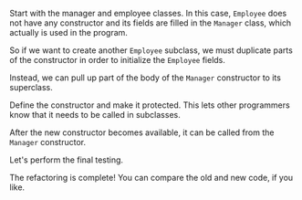 Start with the manager and employee classes. In this case, <code>Employee</code> does not have any constructor and its fields are filled in the <code>Manager</code> class, which actually is used in the program.

So if we want to create another <code>Employee</code> subclass, we must duplicate parts of the constructor in order to initialize the <code>Employee</code> fields.

Instead, we can pull up part of the body of the <code>Manager</code> constructor to its superclass.

Define the constructor and make it protected. This lets other programmers know that it needs to be called in subclasses.

After the new constructor becomes available, it can be called from the <code>Manager</code> constructor.

Let's perform the final testing.

The refactoring is complete! You can compare the old and new code, if you like.